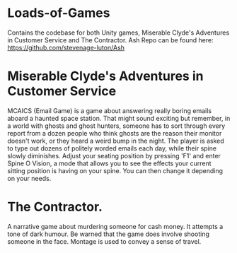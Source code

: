 # Loads-of-Games
Contains the codebase for both Unity games, Miserable Clyde's Adventures in Customer Service and The Contractor. Ash Repo can be found here: <a>https://github.com/stevenage-luton/Ash</a>

# Miserable Clyde's Adventures in Customer Service
MCAICS (Email Game) is a game about answering really boring emails aboard a haunted space station. That might sound exciting but remember, in a world with ghosts and ghost hunters, someone has to sort through every report from a dozen people who think ghosts are the reason their monitor doesn't work, or they heard a weird bump in the night. The player is asked to type out dozens of politely worded emails each day, while their spine slowly diminishes. Adjust your seating position by pressing 'F1' and enter Spine O Vision, a mode that allows you to see the effects your current sitting position is having on your spine. You can then change it depending on your needs.

# The Contractor.
A narrative game about murdering someone for cash money. It attempts a tone of dark humour. Be warned that the game does involve shooting someone in the face. Montage is used to convey a sense of travel.
